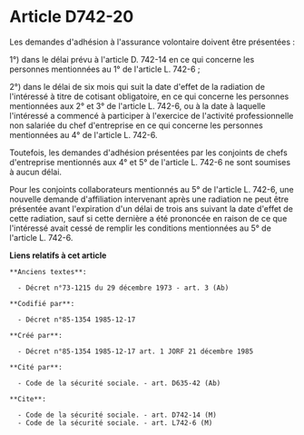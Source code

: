 # Article D742-20

Les demandes d'adhésion à l'assurance volontaire doivent être présentées : 

1°) dans le délai prévu à l'article D. 742-14 en ce qui concerne les personnes mentionnées au 1° de l'article L. 742-6 ; 

2°) dans le délai de six mois qui suit la date d'effet de la radiation de l'intéressé à titre de cotisant obligatoire, en ce
qui concerne les personnes mentionnées aux 2° et 3° de l'article L. 742-6, ou à la date à laquelle l'intéressé a commencé à
participer à l'exercice de l'activité professionnelle non salariée du chef d'entreprise en ce qui concerne les personnes
mentionnées au 4° de l'article L. 742-6. 

Toutefois, les demandes d'adhésion présentées par les conjoints de chefs d'entreprise mentionnés aux 4° et 5° de l'article L.
742-6 ne sont soumises à aucun délai. 

Pour les conjoints collaborateurs mentionnés au 5° de l'article L. 742-6, une nouvelle demande d'affiliation intervenant
après une radiation ne peut être présentée avant l'expiration d'un délai de trois ans suivant la date d'effet de cette
radiation, sauf si cette dernière a été prononcée en raison de ce que l'intéressé avait cessé de remplir les conditions
mentionnées au 5° de l'article L. 742-6.

**Liens relatifs à cet article**

	**Anciens textes**:

	  - Décret n°73-1215 du 29 décembre 1973 - art. 3 (Ab)

	**Codifié par**:

	  - Décret n°85-1354 1985-12-17

	**Créé par**:

	  - Décret n°85-1354 1985-12-17 art. 1 JORF 21 décembre 1985

	**Cité par**:

	  - Code de la sécurité sociale. - art. D635-42 (Ab)

	**Cite**:

	  - Code de la sécurité sociale. - art. D742-14 (M)
	  - Code de la sécurité sociale. - art. L742-6 (M)
